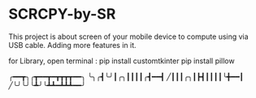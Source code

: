 # SCRCPY-by-SR
This project is about screen  of your mobile device to compute using via USB cable. 
Adding more features in it. 

for Library, open terminal :
pip install customtkinter
pip install pillow 




╭━━┳╮╭┳━━┳━┳┳┳┳━━╮
╰╮╭┫╰╯┃╭╮┃┃┃┃╭┫━━┫
╱┃┃┃╭╮┃┣┫┃┃┃┃╰╋━━┃
╱╰╯╰╯╰┻╯╰┻┻━┻┻┻━━╯ 

